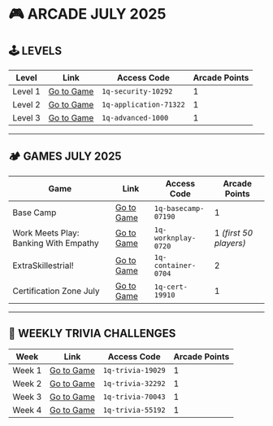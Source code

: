 # 🎮 ARCADE JULY 2025

## 🕹️ LEVELS

| Level     | Link                                                                 | Access Code             | Arcade Points |
|-----------|----------------------------------------------------------------------|--------------------------|---------------|
| Level 1   | [Go to Game](https://www.cloudskillsboost.google/games/6310)        | ```1q-security-10292```     | 1             |
| Level 2   | [Go to Game](https://www.cloudskillsboost.google/games/6311)        | ```1q-application-71322```  | 1             |
| Level 3   | [Go to Game](https://www.cloudskillsboost.google/games/6312)        | ```1q-advanced-1000```      | 1             |

---

## 🏕️ GAMES JULY 2025

| Game            | Link                                                                 | Access Code              | Arcade Points |
|-----------------|----------------------------------------------------------------------|---------------------------|---------------|
| Base Camp       | [Go to Game](https://www.cloudskillsboost.google/games/6313)        | ```1q-basecamp-07190```      | 1             |
| Work Meets Play: Banking With Empathy    | [Go to Game](https://www.cloudskillsboost.google/games/6374)                                         | ```1q-worknplay-0720```                         | 1 *(first 50 players)* |
| ExtraSkillestrial!    | [Go to Game](https://www.cloudskillsboost.google/games/6325)                                        | ```1q-container-0704```                         | 2             |
| Certification Zone July       | [Go to Game](https://www.cloudskillsboost.google/games/6375)        | ```1q-cert-19910```      | 1             |

---

## 📅 WEEKLY TRIVIA CHALLENGES

| Week      | Link                                                                 | Access Code            | Arcade Points |
|-----------|----------------------------------------------------------------------|-------------------------|---------------|
| Week 1    | [Go to Game](https://www.cloudskillsboost.google/games/6314)        | ```1q-trivia-19029```      | 1             |
| Week 2    | [Go to Game](https://www.cloudskillsboost.google/games/6315)        | ```1q-trivia-32292```      | 1             |
| Week 3    | [Go to Game](https://www.cloudskillsboost.google/games/6316)        | ```1q-trivia-70043```      | 1             |
| Week 4    | [Go to Game](https://www.cloudskillsboost.google/games/6317)        | ```1q-trivia-55192```      | 1             |
